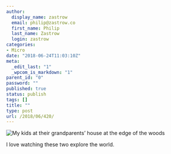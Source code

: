 ```yaml
---
author:
  display_name: zastrow
  email: philip@zastrow.co
  first_name: Philip
  last_name: Zastrow
  login: zastrow
categories:
- Micro
date: "2018-06-24T11:03:10Z"
meta:
  _edit_last: "1"
  _wpcom_is_markdown: "1"
parent_id: "0"
password: ""
published: true
status: publish
tags: []
title: ""
type: post
url: /2018/06/420/
---
```

<p><img src="{{ site.baseurl }}/assets/2018/06/img_1108.jpg" alt="My kids at their grandparents’ house at the edge of the woods" /></p>
<p>I love watching these two explore the world.</p>
